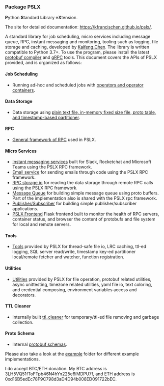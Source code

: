 ### Package PSLX
**P**ython **S**tandard **L**ibrary e**X**tension.

The site for detailed documentation: https://kfrancischen.github.io/pslx/.

A standard library for job scheduling, micro services including message queue, RPC, instant messaging and monitoring, tooling
such as logging, file storage and caching, developed by [Kaifeng Chen](<kfrancischen@gmail.com>). The library is written
compatible to Python 3.7+. To use the program, please install the latest [protobuf compiler](https://github.com/protocolbuffers/protobuf)
and [gRPC](https://grpc.io/) tools. This document covers the APIs of PSLX provided, and is organized as follows:

#### Job Scheduling
* Running ad-hoc and scheduled jobs with [operators and operator containers](doc/docs/container.md).

#### Data Storage
* Data storage using [plain text file, in-memory fixed size file, proto table, and timestamp-based partitioner](doc/docs/storage.md).

#### RPC
* [General framework of RPC](doc/docs/rpc.md) used in PSLX.

#### Micro Services
* [Instant messaging services](doc/docs/micro_services/instant_messaging.md) built for Slack, Rocketchat and Microsoft Teams using the PSLX RPC framework.
* [Email service](doc/docs/micro_services/email.md) for sending emails through code using the PSLX RPC framework.
* [RPC storage io](doc/docs/micro_services/rpc_storage_io.md) for reading the data storage through remote RPC calls using the PSLX RPC framework.
* [Message Queue](doc/docs/micro_services/message_queue.md) for building simple message queue using proto buffers. Part of the implementation also is shared with the PSLX rpc framework.
* [Publisher/Subscriber](doc/docs/micro_services/pubsub.md) for building simple publisher/subscriber applications.
* [PSLX Frontend](doc/docs/micro_services/frontend.md) Flask frontend built to monitor the health of RPC servers, container status, and browser the content of protobufs and file system for local and remote servers.

#### Tools
* [Tools](doc/docs/tool.md) provided by PSLX for thread-safe file io, LRC caching, ttl-ed logging, SQL server read/write, timestamp key-ed partitioner local/remote fetcher and watcher, function registration.

#### Utilities
* [Utilities](doc/docs/util.md) provided by PSLX for file operation, protobuf related utilities, async unittesting, timezone related utilities,
yaml file io, text coloring, and credential composing, environment variables access and decorators.

#### TTL Cleaner
* Internally built [ttl_cleaner](doc/docs/ttl_cleaner.md) for temporary/ttl-ed file removing and garbage collection.

#### Proto Schema
* Internal [protobuf schemas](doc/docs/schema.md).

Please also take a look at the [example](https://github.com/kfrancischen/pslx/tree/master/example) folder for different example implementations.

I do accept BTC/ETH donation. My BTC address is 3LH5VQ51fToFTpb46N4hYn225e6iMDPU7f, and ETH address is 0xd16B5edEc78F9C798d3aD4D94b008ED091722bEC.